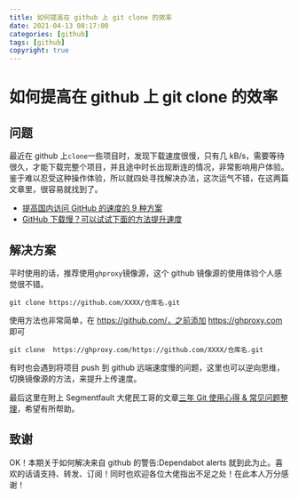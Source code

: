 ```yaml
---
title: 如何提高在 github 上 git clone 的效率
date: 2021-04-13 08:17:00
categories: [github]
tags: [github]
copyright: true
---
```


# 如何提高在 github 上 git clone 的效率

## 问题
最近在 github 上`clone`一些项目时，发现下载速度很慢，只有几 kB/s，需要等待很久，才能下载完整个项目，并且途中时长出现断连的情况，非常影响用户体验。
鉴于难以忍受这种操作体验，所以就四处寻找解决办法，这次运气不错，在这两篇文章里，很容易就找到了。

- [提高国内访问 GitHub 的速度的 9 种方案](https://blog.csdn.net/a1405/article/details/115438017)
- [GitHub 下载慢？可以试试下面的方法提升速度](https://www.secn.net/article/1562784.html)

<!-- more-->

## 解决方案
平时使用的话，推荐使用`ghproxy`镜像源，这个 github 镜像源的使用体验个人感觉很不错。

```
git clone https://github.com/XXXX/仓库名.git                               
```

使用方法也非常简单，在 https://github.com/，之前添加 https://ghproxy.com 即可

```
git clone  https://ghproxy.com/https://github.com/XXXX/仓库名.git
```

有时也会遇到将项目 push 到 github 远端速度慢的问题，这里也可以逆向思维，切换镜像源的方法，来提升上传速度。

最后这里在附上 Segmentfault 大佬民工哥的文章[三年 Git 使用心得 & 常见问题整理](https://segmentfault.com/a/1190000023734704)，希望有所帮助。

## 致谢

OK！本期关于如何解决来自 github 的警告:Dependabot alerts 就到此为止。喜欢的话请支持、转发、订阅！同时也欢迎各位大佬指出不足之处！在此本人万分感谢！